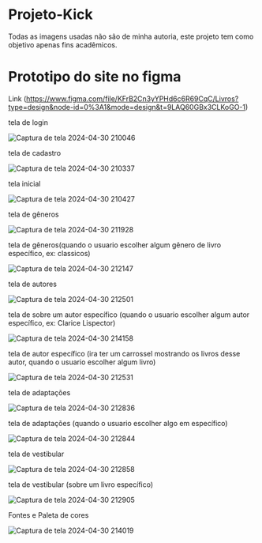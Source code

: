 # Projeto-Kick
Todas as imagens usadas não são de minha autoria, este projeto tem como objetivo apenas fins acadêmicos.

# Prototipo do site no figma
Link (https://www.figma.com/file/KFrB2Cn3yYPHd6c6R69CqC/Livros?type=design&node-id=0%3A1&mode=design&t=9LAQ60GBx3CLKoGO-1)

tela de login 

![Captura de tela 2024-04-30 210046](https://github.com/MarianaMagalh/Projeto-Kick/assets/167040224/98bbefd2-8b82-4cc9-8a13-da9ffc8be5eb)

tela de cadastro

![Captura de tela 2024-04-30 210337](https://github.com/MarianaMagalh/Projeto-Kick/assets/167040224/bc4cfc13-6404-4e78-8029-8d25e94c60f0)

tela inicial

![Captura de tela 2024-04-30 210427](https://github.com/MarianaMagalh/Projeto-Kick/assets/167040224/7cbb31a7-9afb-426b-9939-c018f5bad856)

tela de gêneros

![Captura de tela 2024-04-30 211928](https://github.com/MarianaMagalh/Projeto-Kick/assets/167040224/23407156-5449-4957-92f6-c11183f46466)

tela de gêneros(quando o usuario escolher algum gênero de livro específico, ex: classicos)

![Captura de tela 2024-04-30 212147](https://github.com/MarianaMagalh/Projeto-Kick/assets/167040224/3013f5d5-74f4-4c7a-ac3c-21b1398a91ab)

tela de autores

![Captura de tela 2024-04-30 212501](https://github.com/MarianaMagalh/Projeto-Kick/assets/167040224/f58a1d4a-8908-4c03-a868-8409fb8c5aa5)

tela de sobre um autor específico (quando o usuario escolher algum autor específico, ex: Clarice Lispector)

![Captura de tela 2024-04-30 214158](https://github.com/MarianaMagalh/Projeto-Kick/assets/167040224/49d14448-6569-4968-a5f5-06d89ada2512)

tela de autor específico (ira ter um carrossel mostrando os livros desse autor, quando o usuario escolher algum livro)

![Captura de tela 2024-04-30 212531](https://github.com/MarianaMagalh/Projeto-Kick/assets/167040224/41b08844-ebb0-4224-9a3c-31dd22f8ed0d)

tela de adaptações

![Captura de tela 2024-04-30 212836](https://github.com/MarianaMagalh/Projeto-Kick/assets/167040224/0297dd84-2391-492f-abba-2cdc6b44913e)

tela de adaptações (quando o usuario escolher algo em específico)

![Captura de tela 2024-04-30 212844](https://github.com/MarianaMagalh/Projeto-Kick/assets/167040224/7cb18765-4a65-4105-8491-3459b8ba20bd)

tela de vestibular

![Captura de tela 2024-04-30 212858](https://github.com/MarianaMagalh/Projeto-Kick/assets/167040224/3bad3f7c-d32b-4bd0-ac62-e045eb7fdb01)

tela de vestibular (sobre um livro específico)

![Captura de tela 2024-04-30 212905](https://github.com/MarianaMagalh/Projeto-Kick/assets/167040224/94fad3ab-0aee-4679-9fb3-5b719eda600b)

Fontes e Paleta de cores

![Captura de tela 2024-04-30 214019](https://github.com/MarianaMagalh/Projeto-Kick/assets/167040224/9f9356de-fe6a-4036-9642-5255ca38147c)
